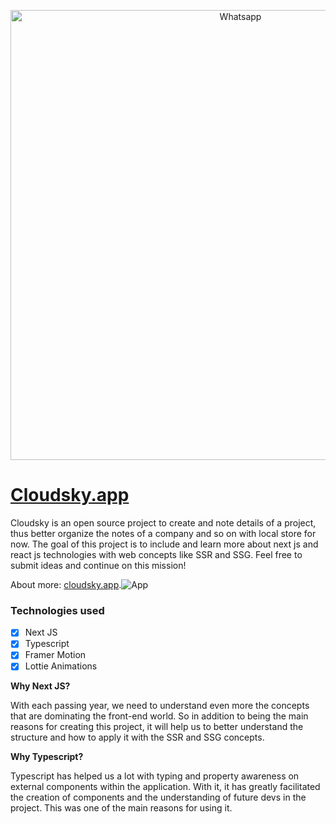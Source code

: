 <p align="center">
  <img src="https://i.imgur.com/VnIaNJp.png" width="720" title="Whatsapp">
</p>

# [Cloudsky.app](https://cloudsky.app)

Cloudsky is an open source project to create and note details of a project, thus better organize the notes of a company and so on with local store for now.
The goal of this project is to include and learn more about next js and react js technologies with web concepts like SSR and SSG. Feel free to submit ideas and continue on this mission!

About more: [cloudsky.app](https://cloudsky.app).![App](https://i.imgur.com/ueTVJyP.png)

### Technologies used

- [x] Next JS
- [x] Typescript
- [x] Framer Motion
- [x] Lottie Animations

**Why Next JS?**

With each passing year, we need to understand even more the concepts that are dominating the front-end world. So in addition to being the main reasons for creating this project, it will help us to better understand the structure and how to apply it with the SSR and SSG concepts.

**Why Typescript?**

Typescript has helped us a lot with typing and property awareness on external components within the application. With it, it has greatly facilitated the creation of components and the understanding of future devs in the project. This was one of the main reasons for using it.
